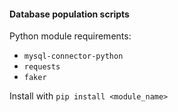 #### Database population scripts

Python module requirements:
 - `mysql-connector-python`
 - `requests`
 - `faker`

Install with `pip install <module_name>`
